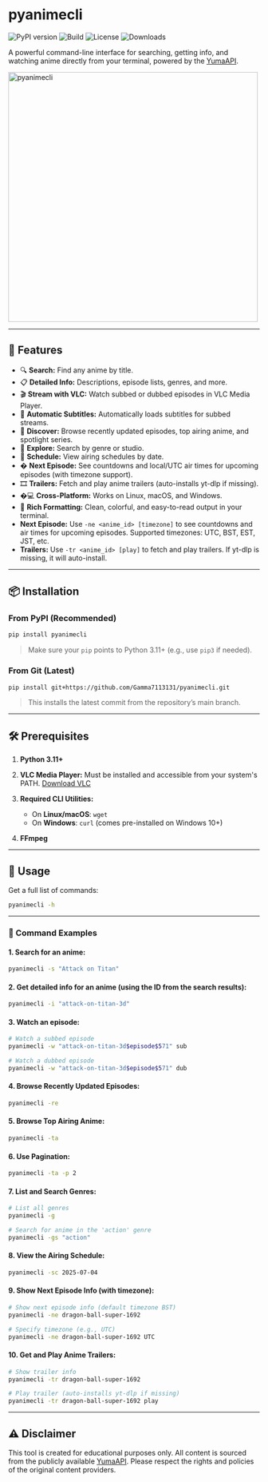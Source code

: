 # pyanimecli
![PyPI version](https://img.shields.io/pypi/v/pyanimecli.svg)
![Build](https://github.com/Gamma7113131/pyanimecli/actions/workflows/publish.yml/badge.svg)
![License](https://img.shields.io/pypi/l/pyanimecli.svg)
![Downloads](https://img.shields.io/pypi/dm/pyanimecli.svg)


A powerful command-line interface for searching, getting info, and watching anime directly from your terminal, powered by the [YumaAPI](https://yumaapi.vercel.app/).

<img width="500" height="500" alt="pyanimecli" src="https://github.com/user-attachments/assets/1007f6a2-f3c9-4f9c-97d6-2139e2958c75" />

---


## 🚀 Features

- 🔍 **Search:** Find any anime by title.
- 📋 **Detailed Info:** Descriptions, episode lists, genres, and more.
- 🎬 **Stream with VLC:** Watch subbed or dubbed episodes in VLC Media Player.
- 💬 **Automatic Subtitles:** Automatically loads subtitles for subbed streams.
- 🌟 **Discover:** Browse recently updated episodes, top airing anime, and spotlight series.
- 🧭 **Explore:** Search by genre or studio.
- 📆 **Schedule:** View airing schedules by date.
- � **Next Episode:** See countdowns and local/UTC air times for upcoming episodes (with timezone support).
- 🎞️ **Trailers:** Fetch and play anime trailers (auto-installs yt-dlp if missing).
- �💻 **Cross-Platform:** Works on Linux, macOS, and Windows.
- 🎨 **Rich Formatting:** Clean, colorful, and easy-to-read output in your terminal.
- **Next Episode:** Use `-ne <anime_id> [timezone]` to see countdowns and air times for upcoming episodes. Supported timezones: UTC, BST, EST, JST, etc.
- **Trailers:** Use `-tr <anime_id> [play]` to fetch and play trailers. If yt-dlp is missing, it will auto-install.

---

## 📦 Installation

### From PyPI (Recommended)


```bash
pip install pyanimecli
````

> Make sure your `pip` points to Python 3.11+ (e.g., use `pip3` if needed).

### From Git (Latest)

```bash
pip install git+https://github.com/Gamma7113131/pyanimecli.git
```

> This installs the latest commit from the repository’s main branch.

---

## 🛠 Prerequisites

1. **Python 3.11+**
2. **VLC Media Player:** Must be installed and accessible from your system's PATH. [Download VLC](https://www.videolan.org/vlc/)
3. **Required CLI Utilities:**

   * On **Linux/macOS**: `wget`
   * On **Windows**: `curl` (comes pre-installed on Windows 10+)
4. **FFmpeg**

---

## 🧪 Usage

Get a full list of commands:

```bash
pyanimecli -h
```

---

### 📖 Command Examples

#### 1. Search for an anime:

```bash
pyanimecli -s "Attack on Titan"
```

#### 2. Get detailed info for an anime (using the ID from the search results):

```bash
pyanimecli -i "attack-on-titan-3d"
```

#### 3. Watch an episode:

```bash
# Watch a subbed episode
pyanimecli -w "attack-on-titan-3d$episode$571" sub

# Watch a dubbed episode
pyanimecli -w "attack-on-titan-3d$episode$571" dub
```

#### 4. Browse Recently Updated Episodes:

```bash
pyanimecli -re
```

#### 5. Browse Top Airing Anime:

```bash
pyanimecli -ta
```

#### 6. Use Pagination:

```bash
pyanimecli -ta -p 2
```

#### 7. List and Search Genres:

```bash
# List all genres
pyanimecli -g

# Search for anime in the 'action' genre
pyanimecli -gs "action"
```


#### 8. View the Airing Schedule:

```bash
pyanimecli -sc 2025-07-04
```

#### 9. Show Next Episode Info (with timezone):

```bash
# Show next episode info (default timezone BST)
pyanimecli -ne dragon-ball-super-1692

# Specify timezone (e.g., UTC)
pyanimecli -ne dragon-ball-super-1692 UTC
```

#### 10. Get and Play Anime Trailers:

```bash
# Show trailer info
pyanimecli -tr dragon-ball-super-1692

# Play trailer (auto-installs yt-dlp if missing)
pyanimecli -tr dragon-ball-super-1692 play
```

---

## ⚠️ Disclaimer

This tool is created for educational purposes only. All content is sourced from the publicly available [YumaAPI](https://yumaapi.vercel.app/). Please respect the rights and policies of the original content providers.
